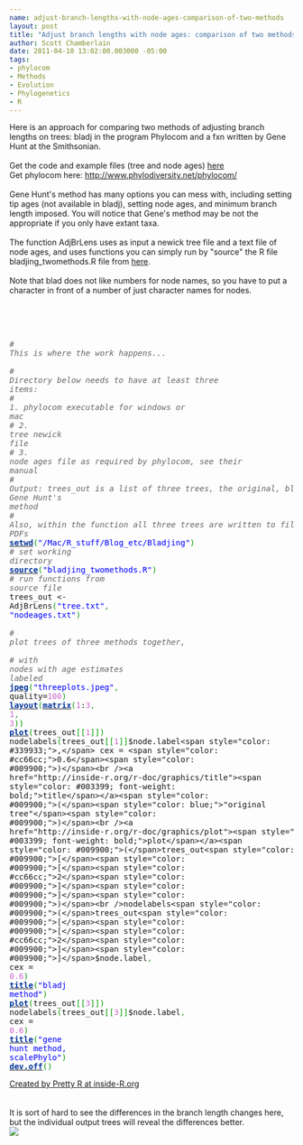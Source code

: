 ```yaml
--- 
name: adjust-branch-lengths-with-node-ages-comparison-of-two-methods
layout: post
title: "Adjust branch lengths with node ages: comparison of two methods"
author: Scott Chamberlain
date: 2011-04-10 13:02:00.003000 -05:00
tags: 
- phylocom
- Methods
- Evolution
- Phylogenetics
- R
---
```

Here is an approach for comparing two methods of adjusting branch lengths on trees: bladj in the program Phylocom and a fxn written by Gene Hunt at the Smithsonian.<br /><br />Get the code and example files (tree and node ages) <a href="https://gist.github.com/938313">here</a><br />Get phylocom here:&nbsp;<a href="http://www.phylodiversity.net/phylocom/">http://www.phylodiversity.net/phylocom/</a><br /><br />Gene Hunt's method has many options you can mess with, including setting tip ages (not available in bladj), setting node ages, and minimum branch length imposed. You will notice that Gene's method may be not the appropriate if you only have extant taxa.<br /><br />The function AdjBrLens uses as input a newick tree file and a text file of node ages, and uses functions you can simply run by "source" the R file bladjing_twomethods.R file from <a href="https://gist.github.com/938313">here</a>.<br /><br />Note that blad does not like numbers for node names, so you have to put a character in front of a number of just character names for nodes.<br /><br /><br /><br /><div style="overflow: auto;"><div class="geshifilter"><pre class="r geshifilter-R" style="font-family: monospace;"><span style="color: #666666; font-style: italic;"># This is where the work happens... </span><br /><span style="color: #666666; font-style: italic;"># Directory below needs to have at least three items:</span><br /><span style="color: #666666; font-style: italic;">#  1. phylocom executable for windows or mac</span><br /><span style="color: #666666; font-style: italic;">#  2. tree newick file</span><br /><span style="color: #666666; font-style: italic;">#  3. node ages file as required by phylocom, see their manual</span><br /><span style="color: #666666; font-style: italic;"># Output: trees_out is a list of three trees, the original, bladj, and Gene Hunt's method</span><br /><span style="color: #666666; font-style: italic;"># Also, within the function all three trees are written to file as PDFs</span><br /><a href="http://inside-r.org/r-doc/base/setwd"><span style="color: #003399; font-weight: bold;">setwd</span></a><span style="color: #009900;">(</span><span style="color: blue;">"/Mac/R_stuff/Blog_etc/Bladjing"</span><span style="color: #009900;">)</span> <span style="color: #666666; font-style: italic;"># set working directory</span><br /><a href="http://inside-r.org/r-doc/base/source"><span style="color: #003399; font-weight: bold;">source</span></a><span style="color: #009900;">(</span><span style="color: blue;">"bladjing_twomethods.R"</span><span style="color: #009900;">)</span> <span style="color: #666666; font-style: italic;"># run functions from source file</span><br />trees_out &lt;- AdjBrLens<span style="color: #009900;">(</span><span style="color: blue;">"tree.txt"</span><span style="color: #339933;">,</span> <span style="color: blue;">"nodeages.txt"</span><span style="color: #009900;">)</span><br />&nbsp;<br /><span style="color: #666666; font-style: italic;"># plot trees of three methods together, </span><br /><span style="color: #666666; font-style: italic;"># with nodes with age estimates labeled</span><br /><a href="http://inside-r.org/r-doc/grDevices/jpeg"><span style="color: #003399; font-weight: bold;">jpeg</span></a><span style="color: #009900;">(</span><span style="color: blue;">"threeplots.jpeg"</span><span style="color: #339933;">,</span> quality=<span style="color: #cc66cc;">100</span><span style="color: #009900;">)</span><br /><a href="http://inside-r.org/r-doc/graphics/layout"><span style="color: #003399; font-weight: bold;">layout</span></a><span style="color: #009900;">(</span><a href="http://inside-r.org/r-doc/base/matrix"><span style="color: #003399; font-weight: bold;">matrix</span></a><span style="color: #009900;">(</span><span style="color: #cc66cc;">1</span>:<span style="color: #cc66cc;">3</span><span style="color: #339933;">,</span> <span style="color: #cc66cc;">1</span><span style="color: #339933;">,</span> <span style="color: #cc66cc;">3</span><span style="color: #009900;">)</span><span style="color: #009900;">)</span><br /><a href="http://inside-r.org/r-doc/graphics/plot"><span style="color: #003399; font-weight: bold;">plot</span></a><span style="color: #009900;">(</span>trees_out<span style="color: #009900;">[</span><span style="color: #009900;">[</span><span style="color: #cc66cc;">1</span><span style="color: #009900;">]</span><span style="color: #009900;">]</span><span style="color: #009900;">)</span><br />nodelabels<span style="color: #009900;">(</span>trees_out<span style="color: #009900;">[</span><span style="color: #009900;">[</span><span style="color: #cc66cc;">1</span><span style="color: #009900;">]</span><span style="color: #009900;">]</span>$node.label<span style="color: #339933;">,</span> cex = <span style="color: #cc66cc;">0.6</span><span style="color: #009900;">)</span><br /><a href="http://inside-r.org/r-doc/graphics/title"><span style="color: #003399; font-weight: bold;">title</span></a><span style="color: #009900;">(</span><span style="color: blue;">"original tree"</span><span style="color: #009900;">)</span><br /><a href="http://inside-r.org/r-doc/graphics/plot"><span style="color: #003399; font-weight: bold;">plot</span></a><span style="color: #009900;">(</span>trees_out<span style="color: #009900;">[</span><span style="color: #009900;">[</span><span style="color: #cc66cc;">2</span><span style="color: #009900;">]</span><span style="color: #009900;">]</span><span style="color: #009900;">)</span><br />nodelabels<span style="color: #009900;">(</span>trees_out<span style="color: #009900;">[</span><span style="color: #009900;">[</span><span style="color: #cc66cc;">2</span><span style="color: #009900;">]</span><span style="color: #009900;">]</span>$node.label<span style="color: #339933;">,</span> cex = <span style="color: #cc66cc;">0.6</span><span style="color: #009900;">)</span><br /><a href="http://inside-r.org/r-doc/graphics/title"><span style="color: #003399; font-weight: bold;">title</span></a><span style="color: #009900;">(</span><span style="color: blue;">"bladj method"</span><span style="color: #009900;">)</span><br /><a href="http://inside-r.org/r-doc/graphics/plot"><span style="color: #003399; font-weight: bold;">plot</span></a><span style="color: #009900;">(</span>trees_out<span style="color: #009900;">[</span><span style="color: #009900;">[</span><span style="color: #cc66cc;">3</span><span style="color: #009900;">]</span><span style="color: #009900;">]</span><span style="color: #009900;">)</span><br />nodelabels<span style="color: #009900;">(</span>trees_out<span style="color: #009900;">[</span><span style="color: #009900;">[</span><span style="color: #cc66cc;">3</span><span style="color: #009900;">]</span><span style="color: #009900;">]</span>$node.label<span style="color: #339933;">,</span> cex = <span style="color: #cc66cc;">0.6</span><span style="color: #009900;">)</span><br /><a href="http://inside-r.org/r-doc/graphics/title"><span style="color: #003399; font-weight: bold;">title</span></a><span style="color: #009900;">(</span><span style="color: blue;">"gene hunt method, scalePhylo"</span><span style="color: #009900;">)</span><br /><a href="http://inside-r.org/r-doc/grDevices/dev.off"><span style="color: #003399; font-weight: bold;">dev.off</span></a><span style="color: #009900;">(</span><span style="color: #009900;">)</span></pre></div></div><a href="http://www.inside-r.org/pretty-r" title="Created by Pretty R at inside-R.org">Created by Pretty R at inside-R.org</a><br /><br /><br />It is sort of hard to see the differences in&nbsp;the branch length changes here, but the individual output trees will reveal the differences better.<br /><div class="separator" style="clear: both; text-align: center;"><a href="http://2.bp.blogspot.com/-tLK1y12TYlI/TaHwayCs3GI/AAAAAAAAEbU/rPsFYqSEDuI/s1600/threeplots.jpeg" imageanchor="1" style="clear: left; float: left; margin-bottom: 1em; margin-right: 1em;"><img border="0" src="http://2.bp.blogspot.com/-tLK1y12TYlI/TaHwayCs3GI/AAAAAAAAEbU/rPsFYqSEDuI/s1600/threeplots.jpeg" /></a></div>
